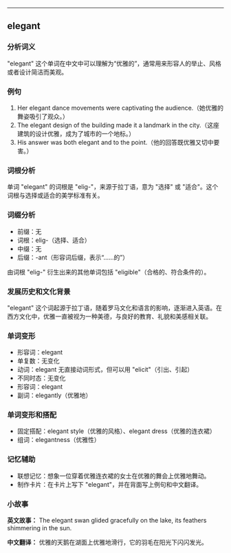 
---------------
## elegant
### 分析词义
"elegant" 这个单词在中文中可以理解为“优雅的”，通常用来形容人的举止、风格或者设计简洁而美观。

### 例句
1. Her elegant dance movements were captivating the audience.（她优雅的舞姿吸引了观众。）
2. The elegant design of the building made it a landmark in the city.（这座建筑的设计优雅，成为了城市的一个地标。）
3. His answer was both elegant and to the point.（他的回答既优雅又切中要害。）

### 词根分析
单词 "elegant" 的词根是 "elig-"，来源于拉丁语，意为 "选择" 或 "适合"。这个词根与选择或适合的美学标准有关。

### 词缀分析
- 前缀：无
- 词根：elig-（选择、适合）
- 中缀：无
- 后缀：-ant（形容词后缀，表示“……的”）

由词根 "elig-" 衍生出来的其他单词包括 "eligible"（合格的、符合条件的）。

### 发展历史和文化背景
"elegant" 这个词起源于拉丁语，随着罗马文化和语言的影响，逐渐进入英语。在西方文化中，优雅一直被视为一种美德，与良好的教育、礼貌和美感相关联。

### 单词变形
- 形容词：elegant
- 单复数：无变化
- 动词：elegant 无直接动词形式，但可以用 "elicit"（引出、引起）
- 不同时态：无变化
- 形容词：elegant
- 副词：elegantly（优雅地）

### 单词变形和搭配
- 固定搭配：elegant style（优雅的风格）、elegant dress（优雅的连衣裙）
- 组词：elegantness（优雅性）

### 记忆辅助
- 联想记忆：想象一位穿着优雅连衣裙的女士在优雅的舞会上优雅地舞动。
- 制作卡片：在卡片上写下 "elegant"，并在背面写上例句和中文翻译。

### 小故事
**英文故事：**
The elegant swan glided gracefully on the lake, its feathers shimmering in the sun.

**中文翻译：**
优雅的天鹅在湖面上优雅地滑行，它的羽毛在阳光下闪闪发光。


